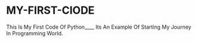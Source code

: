 # MY-FIRST-CIODE
This Is My First Code Of Python____ Its An Example Of Starting My Journey In Programming World.

